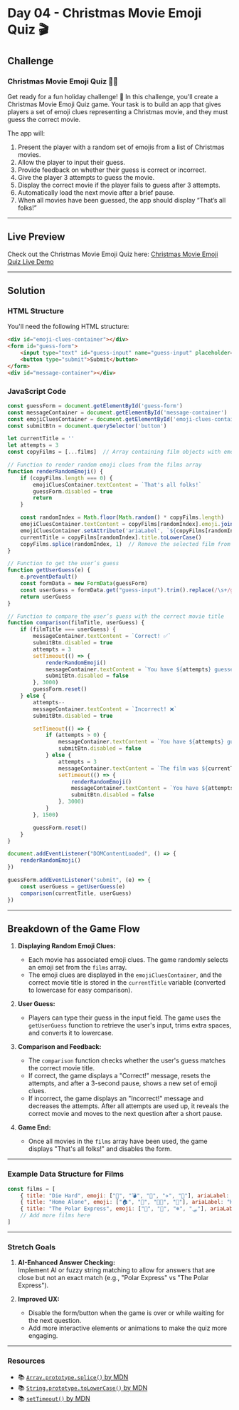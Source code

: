 # Day 04 - Christmas Movie Emoji Quiz 🎬

## Challenge

### Christmas Movie Emoji Quiz 🎅🍿

Get ready for a fun holiday challenge! 🎄 In this challenge, you'll create a Christmas Movie Emoji Quiz game. Your task is to build an app that gives players a set of emoji clues representing a Christmas movie, and they must guess the correct movie.

The app will:

1. Present the player with a random set of emojis from a list of Christmas movies.
2. Allow the player to input their guess.
3. Provide feedback on whether their guess is correct or incorrect.
4. Give the player 3 attempts to guess the movie.
5. Display the correct movie if the player fails to guess after 3 attempts.
6. Automatically load the next movie after a brief pause.
7. When all movies have been guessed, the app should display “That’s all folks!”

---

## Live Preview  
Check out the Christmas Movie Emoji Quiz here: [Christmas Movie Emoji Quiz Live Demo](https://javascriptmas-day-4.netlify.app/)  

---  
 
## Solution

### HTML Structure

You'll need the following HTML structure:

```html
<div id="emoji-clues-container"></div>
<form id="guess-form">
    <input type="text" id="guess-input" name="guess-input" placeholder="Enter your guess">
    <button type="submit">Submit</button>
</form>
<div id="message-container"></div>
```

### JavaScript Code

```javascript
const guessForm = document.getElementById('guess-form')
const messageContainer = document.getElementById('message-container')
const emojiCluesContainer = document.getElementById('emoji-clues-container')
const submitBtn = document.querySelector('button')

let currentTitle = ''
let attempts = 3
const copyFilms = [...films]  // Array containing film objects with emoji and titles

// Function to render random emoji clues from the films array
function renderRandomEmoji() {
    if (copyFilms.length === 0) {
        emojiCluesContainer.textContent = `That's all folks!`
        guessForm.disabled = true
        return
    }

    const randomIndex = Math.floor(Math.random() * copyFilms.length)
    emojiCluesContainer.textContent = copyFilms[randomIndex].emoji.join(" ")
    emojiCluesContainer.setAttribute('ariaLabel', `${copyFilms[randomIndex].ariaLabel}`)
    currentTitle = copyFilms[randomIndex].title.toLowerCase()
    copyFilms.splice(randomIndex, 1)  // Remove the selected film from the array
}

// Function to get the user’s guess
function getUserGuess(e) {
    e.preventDefault()
    const formData = new FormData(guessForm)
    const userGuess = formData.get("guess-input").trim().replace(/\s+/g, " ").toLowerCase()
    return userGuess
}

// Function to compare the user’s guess with the correct movie title
function comparison(filmTitle, userGuess) {
    if (filmTitle === userGuess) {
        messageContainer.textContent = `Correct! ✅`
        submitBtn.disabled = true
        attempts = 3
        setTimeout(() => {
            renderRandomEmoji()
            messageContainer.textContent = `You have ${attempts} guesses remaining.`
            submitBtn.disabled = false
        }, 3000)
        guessForm.reset()
    } else {
        attempts--
        messageContainer.textContent = `Incorrect! ❌`
        submitBtn.disabled = true

        setTimeout(() => {
            if (attempts > 0) {
                messageContainer.textContent = `You have ${attempts} guesses remaining.`
                submitBtn.disabled = false
            } else {
                attempts = 3
                messageContainer.textContent = `The film was ${currentTitle.toUpperCase()}!`
                setTimeout(() => {
                    renderRandomEmoji()
                    messageContainer.textContent = `You have ${attempts} guesses remaining.`
                    submitBtn.disabled = false
                }, 3000)
            }
        }, 1500)

        guessForm.reset()
    }
}

document.addEventListener("DOMContentLoaded", () => {
    renderRandomEmoji()
})

guessForm.addEventListener("submit", (e) => {
    const userGuess = getUserGuess(e)
    comparison(currentTitle, userGuess)
})
```

---

## Breakdown of the Game Flow

1. **Displaying Random Emoji Clues:**
   - Each movie has associated emoji clues. The game randomly selects an emoji set from the `films` array.
   - The emoji clues are displayed in the `emojiCluesContainer`, and the correct movie title is stored in the `currentTitle` variable (converted to lowercase for easy comparison).

2. **User Guess:**
   - Players can type their guess in the input field. The game uses the `getUserGuess` function to retrieve the user's input, trims extra spaces, and converts it to lowercase.

3. **Comparison and Feedback:**
   - The `comparison` function checks whether the user's guess matches the correct movie title.
   - If correct, the game displays a "Correct!" message, resets the attempts, and after a 3-second pause, shows a new set of emoji clues.
   - If incorrect, the game displays an "Incorrect!" message and decreases the attempts. After all attempts are used up, it reveals the correct movie and moves to the next question after a short pause.

4. **Game End:**
   - Once all movies in the `films` array have been used, the game displays "That's all folks!" and disables the form.

---

### Example Data Structure for Films

```javascript
const films = [
    { title: "Die Hard", emoji: ["🌇", "💣", "👮", "✈️", "🔫"], ariaLabel: "Die Hard" },
    { title: "Home Alone", emoji: ["🏠", "👦", "🧑‍🦳", "🎁"], ariaLabel: "Home Alone" },
    { title: "The Polar Express", emoji: ["🚂", "🎅", "❄️", "🛷"], ariaLabel: "The Polar Express" },
    // Add more films here
]
```

---

### Stretch Goals

1. **AI-Enhanced Answer Checking:**  
   Implement AI or fuzzy string matching to allow for answers that are close but not an exact match (e.g., "Polar Express" vs "The Polar Express").

2. **Improved UX:**
   - Disable the form/button when the game is over or while waiting for the next question.
   - Add more interactive elements or animations to make the quiz more engaging.

---

### Resources

- 📚 [`Array.prototype.splice()` by MDN](https://developer.mozilla.org/en-US/docs/Web/JavaScript/Reference/Global_Objects/Array/splice)
- 📚 [`String.prototype.toLowerCase()` by MDN](https://developer.mozilla.org/en-US/docs/Web/JavaScript/Reference/Global_Objects/String/toLowerCase)
- 📚 [`setTimeout()` by MDN](https://developer.mozilla.org/en-US/docs/Web/API/setTimeout)

 